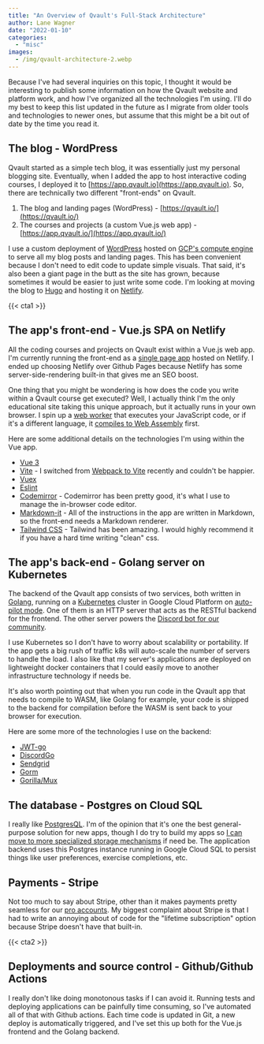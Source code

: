 ```yaml
---
title: "An Overview of Qvault's Full-Stack Architecture"
author: Lane Wagner
date: "2022-01-10"
categories: 
  - "misc"
images:
  - /img/qvault-architecture-2.webp
---
```


Because I've had several inquiries on this topic, I thought it would be interesting to publish some information on how the Qvault website and platform work, and how I've organized all the technologies I'm using. I'll do my best to keep this list updated in the future as I migrate from older tools and technologies to newer ones, but assume that this might be a bit out of date by the time you read it.

## The blog - WordPress

Qvault started as a simple tech blog, it was essentially just my personal blogging site. Eventually, when I added the app to host interactive coding courses, I deployed it to [https://app.qvault.io](https://app.qvault.io). So, there are technically two different "front-ends" on Qvault.

1. The blog and landing pages (WordPress) - [https://qvault.io/](https://qvault.io/)
2. The courses and projects (a custom Vue.js web app) - [https://app.qvault.io/](https://app.qvault.io/)

I use a custom deployment of [WordPress](https://wordpress.org/download/) hosted on [GCP's compute engine](https://cloud.google.com/compute) to serve all my blog posts and landing pages. This has been convenient because I don't need to edit code to update simple visuals. That said, it's also been a giant page in the butt as the site has grown, because sometimes it would be easier to just write some code. I'm looking at moving the blog to [Hugo](https://gohugo.io/) and hosting it on [Netlify](https://www.netlify.com/).

{{< cta1 >}}

## The app's front-end - Vue.js SPA on Netlify

All the coding courses and projects on Qvault exist within a Vue.js web app. I'm currently running the front-end as a [single page app](https://en.wikipedia.org/wiki/Single-page_application) hosted on Netlify. I ended up choosing Netlify over Github Pages because Netlify has some server-side-rendering built-in that gives me an SEO boost.

One thing that you might be wondering is how does the code you write within a Qvault course get executed? Well, I actually think I'm the only educational site taking this unique approach, but it actually runs in your own browser. I spin up a [web worker](https://qvault.io/golang/running-go-in-the-browser-wasm-web-workers/) that executes your JavaScript code, or if it's a different language, it [compiles to Web Assembly](https://qvault.io/golang/running-go-in-the-browser-with-web-assembly-wasm/) first.

Here are some additional details on the technologies I'm using within the Vue app.

- [Vue 3](https://v3.vuejs.org/)
- [Vite](https://vitejs.dev/) - I switched from [Webpack to Vite](https://qvault.io/javascript/migrating-vue-webpack-to-vitejs/) recently and couldn't be happier.
- [Vuex](https://vuex.vuejs.org/)
- [Eslint](https://eslint.org/)
- [Codemirror](https://codemirror.net/) - Codemirror has been pretty good, it's what I use to manage the in-browser code editor.
- [Markdown-it](https://github.com/markdown-it/markdown-it) - All of the instructions in the app are written in Markdown, so the front-end needs a Markdown renderer.
- [Tailwind CSS](https://tailwindcss.com/) - Tailwind has been amazing. I would highly recommend it if you have a hard time writing "clean" css.

## The app's back-end - Golang server on Kubernetes

The backend of the Qvault app consists of two services, both written in [Golang](https://go.dev/), running on a [Kubernetes](https://kubernetes.io/) cluster in Google Cloud Platform on [auto-pilot mode](https://cloud.google.com/kubernetes-engine/docs/concepts/autopilot-overview). One of them is an HTTP server that acts as the RESTful backend for the frontend. The other server powers the [Discord bot for our community](https://qvault.io/news/roles-qvault-discord-server/).

I use Kubernetes so I don't have to worry about scalability or portability. If the app gets a big rush of traffic k8s will auto-scale the number of servers to handle the load. I also like that my server's applications are deployed on lightweight docker containers that I could easily move to another infrastructure technology if needs be.

It's also worth pointing out that when you run code in the Qvault app that needs to compile to WASM, like Golang for example, your code is shipped to the backend for compilation before the WASM is sent back to your browser for execution.

Here are some more of the technologies I use on the backend:

- [JWT-go](https://github.com/dgrijalva/jwt-go)
- [DiscordGo](https://github.com/bwmarrin/discordgo)
- [Sendgrid](https://sendgrid.com/)
- [Gorm](https://gorm.io/index.html)
- [Gorilla/Mux](https://github.com/gorilla/mux)

## The database - Postgres on Cloud SQL

I really like [PostgresQL](https://www.postgresql.org/). I'm of the opinion that it's one the best general-purpose solution for new apps, though I do try to build my apps so [I can move to more specialized storage mechanisms](https://qvault.io/clean-code/death-taxes-and-database-migrations/) if need be. The application backend uses this Postgres instance running in Google Cloud SQL to persist things like user preferences, exercise completions, etc.

## Payments - Stripe

Not too much to say about Stripe, other than it makes payments pretty seamless for our [pro accounts](https://app.qvault.io/pricing). My biggest complaint about Stripe is that I had to write an annoying about of code for the "lifetime subscription" option because Stripe doesn't have that built-in.

{{< cta2 >}}

## Deployments and source control - Github/Github Actions

I really don't like doing monotonous tasks if I can avoid it. Running tests and deploying applications can be painfully time consuming, so I've automated all of that with Github actions. Each time code is updated in Git, a new deploy is automatically triggered, and I've set this up both for the Vue.js frontend and the Golang backend.
